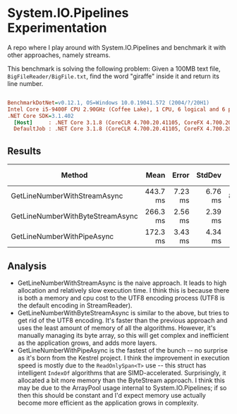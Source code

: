 # System.IO.Pipelines Experimentation

A repo where I play around with System.IO.Pipelines and benchmark it with other approaches, namely streams.

This benchmark is solving the following problem: Given a 100MB text file, `BigFileReader/BigFile.txt`, find the word "giraffe" inside it and return its line number.

``` ini

BenchmarkDotNet=v0.12.1, OS=Windows 10.0.19041.572 (2004/?/20H1)
Intel Core i5-9400F CPU 2.90GHz (Coffee Lake), 1 CPU, 6 logical and 6 physical cores
.NET Core SDK=3.1.402
  [Host]     : .NET Core 3.1.8 (CoreCLR 4.700.20.41105, CoreFX 4.700.20.41903), X64 RyuJIT
  DefaultJob : .NET Core 3.1.8 (CoreCLR 4.700.20.41105, CoreFX 4.700.20.41903), X64 RyuJIT
```

## Results

|                           Method |     Mean |   Error |  StdDev |      Gen 0 | Gen 1 | Gen 2 | Allocated |
|--------------------------------- |---------:|--------:|--------:|-----------:|------:|------:|----------:|
|     GetLineNumberWithStreamAsync | 443.7 ms | 7.23 ms | 6.76 ms | 81000.0000 |     - |     - | 366.19 MB |
| GetLineNumberWithByteStreamAsync | 266.3 ms | 2.56 ms | 2.39 ms |   500.0000 |     - |     - |   4.38 MB |
|       GetLineNumberWithPipeAsync | 172.3 ms | 3.43 ms | 4.34 ms |  2000.0000 |     - |     - |   9.28 MB |

## Analysis

- GetLineNumberWithStreamAsync is the naive approach. It leads to high allocation and relatively slow execution time. I think this is because there is both a memory and cpu cost to the UTF8 encoding process (UTF8 is the default encoding in StreamReader).
- GetLineNumberWithByteStreamAsync is similar to the above, but tries to get rid of the UTF8 encoding. It's faster than the previous approach and uses the least amount of memory of all the algorithms. However, it's manually managing its byte array, so this will get complex and inefficient as the application grows, and adds more layers.
- GetLineNumberWithPipeAsync is the fastest of the bunch -- no surprise as it's born from the Kestrel project. I think the improvement in execution speed is mostly due to the `ReadOnlySpan<T>` use -- this struct has intelligent `IndexOf` algorithms that are SIMD-accelerated. Surprisingly, it allocated a bit more memory than the ByteStream approach. I think this may be due to the ArrayPool<T> usage internal to System.IO.Pipelines; if so then this should be constant and I'd expect memory use actually become more efficient as the application grows in complexity.
